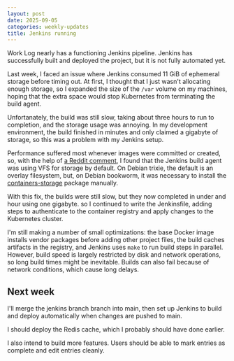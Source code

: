 ```yaml
---
layout: post
date: 2025-09-05
categories: weekly-updates
title: Jenkins running
---
```


Work Log nearly has a functioning Jenkins pipeline. Jenkins has successfully
built and deployed the project, but it is not fully automated yet.

Last week, I faced an issue where Jenkins consumed 11 GiB of ephemeral storage
before timing out. At first, I thought that I just wasn't allocating enough
storage, so I expanded the size of the `/var` volume on my machines, hoping that
the extra space would stop Kubernetes from terminating the build agent.

Unfortanately, the build was still slow, taking about three hours to run to
completion, and the storage usage was annoying. In my development environment,
the build finished in minutes and only claimed a gigabyte of storage, so this
was a problem with my Jenkins setup.

Performance suffered most whenever images were committed or created, so, with
the help of [a Reddit
comment](https://www.reddit.com/r/podman/comments/14dgdf8/comment/joppgoq/?utm_source=share&utm_medium=web3x&utm_name=web3xcss&utm_term=1&utm_content=share_button),
I found that the Jenkins build agent was using VFS for storage by default. On
Debian trixie, the default is an overlay filesystem, but, on Debian bookworm, it
was necessary to install the
[containers-storage](https://packages.debian.org/bookworm/containers-storage)
package manually.

With this fix, the builds were still slow, but they now completed in under and
hour using one gigabyte. so I continued to write the Jenkinsfile,
adding steps to authenticate to the container registry and apply changes to the
Kubernetes cluster.

I'm still making a number of small optimizations: the base Docker image installs
vendor packages before adding other project files, the build caches artifacts in
the registry, and Jenkins uses `make` to run build steps in parallel. However,
build speed is largely restricted by disk and network operations, so long build times might be inevitable. Builds can also fail because of network conditions, which cause long delays.

## Next week

I'll merge the jenkins branch branch into main, then set up Jenkins to build and
deploy automatically when changes are pushed to main.

I should deploy the Redis cache, which I probably should have done earlier.

I also intend to build more features. Users should be able to mark entries as
complete and edit entries cleanly.


